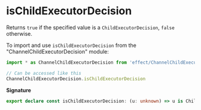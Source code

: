 # isChildExecutorDecision

Returns `true` if the specified value is a `ChildExecutorDecision`, `false`
otherwise.

To import and use `isChildExecutorDecision` from the "ChannelChildExecutorDecision" module:

```ts
import * as ChannelChildExecutorDecision from 'effect/ChannelChildExecutorDecision'

// Can be accessed like this
ChannelChildExecutorDecision.isChildExecutorDecision
```

**Signature**

```ts
export declare const isChildExecutorDecision: (u: unknown) => u is ChildExecutorDecision
```
